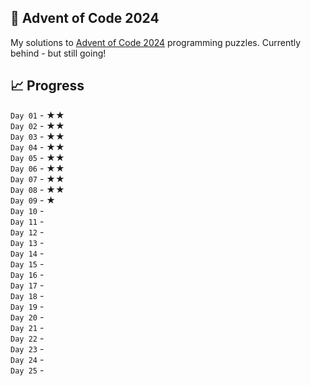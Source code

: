 ## 🎄 Advent of Code 2024
My solutions to [Advent of Code 2024](https://adventofcode.com/2024) programming puzzles.
Currently behind - but still going!

## 📈 Progress
`Day 01` - ★★<br>
`Day 02` - ★★<br>
`Day 03` - ★★<br>
`Day 04` - ★★<br>
`Day 05` - ★★<br>
`Day 06` - ★★<br>
`Day 07` - ★★<br>
`Day 08` - ★★<br>
`Day 09` - ★<br>
`Day 10` - <br>
`Day 11` - <br>
`Day 12` - <br>
`Day 13` - <br>
`Day 14` - <br>
`Day 15` - <br>
`Day 16` - <br>
`Day 17` - <br>
`Day 18` - <br>
`Day 19` - <br>
`Day 20` - <br>
`Day 21` - <br>
`Day 22` - <br>
`Day 23` - <br>
`Day 24` - <br>
`Day 25` - <br>


